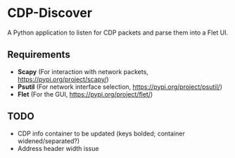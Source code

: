# CDP-Discover

A Python application to listen for CDP packets and parse them into a Flet UI.


## Requirements

- **Scapy** (For interaction with network packets, https://pypi.org/project/scapy/)
- **Psutil** (For network interface selection, https://pypi.org/project/psutil/)
- **Flet** (For the GUI, https://pypi.org/project/flet/)


## TODO

- CDP info container to be updated (keys bolded; container widened/separated?)
- Address header width issue


